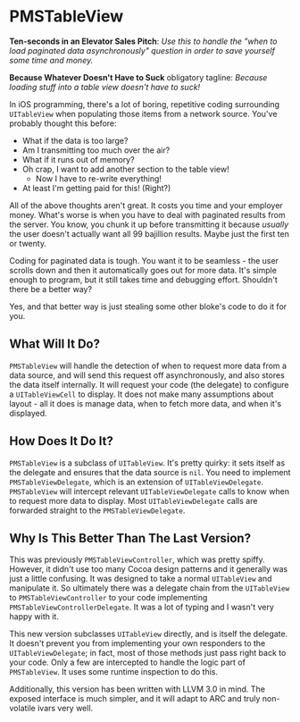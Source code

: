 # PMSTableView

**Ten-seconds in an Elevator Sales Pitch**: _Use this to handle the "when to load paginated data asynchronously" question in order to save yourself some time and money._

**Because Whatever Doesn't Have to Suck** obligatory tagline: _Because loading stuff into a table view doesn't have to suck!_

In iOS programming, there's a lot of boring, repetitive coding surrounding `UITableView` when populating those items from a network source. You've probably thought this before:

- What if the data is too large?
- Am I transmitting too much over the air?
- What if it runs out of memory?
- Oh crap, I want to add another section to the table view!
  - Now I have to re-write everything!
- At least I'm getting paid for this! (Right?)

All of the above thoughts aren't great. It costs you time and your employer money. What's worse is when you have to deal with paginated results from the server. You know, you chunk it up before transmitting it because *usually* the user doesn't actually want all 99 bajillion results. Maybe just the first ten or twenty.

Coding for paginated data is tough. You want it to be seamless - the user scrolls down and then it automatically goes out for more data. It's simple enough to program, but it still takes time and debugging effort. Shouldn't there be a better way?

Yes, and that better way is just stealing some other bloke's code to do it for you.

## What Will It Do?

`PMSTableView` will handle the detection of when to request more data from a data source, and will send this request off asynchronously, and also stores the data itself internally. It will request your code (the delegate) to configure a `UITableViewCell` to display. It does not make many assumptions about layout - all it does is manage data, when to fetch more data, and when it's displayed.

## How Does It Do It?

`PMSTableView` is a subclass of `UITableView`. It's pretty quirky: it sets itself as the delegate and ensures that the data source is `nil`. You need to implement `PMSTableViewDelegate`, which is an extension of `UITableViewDelegate`. `PMSTableView` will intercept relevant `UITableViewDelegate` calls to know when to request more data to display. Most `UITableViewDelegate` calls are forwarded straight to the `PMSTableViewDelegate`.

## Why Is This Better Than The Last Version?

This was previously `PMSTableViewController`, which was pretty spiffy. However, it didn't use too many Cocoa design patterns and it generally was just a little confusing. It was designed to take a normal `UITableView` and manipulate it. So ultimately there was a delegate chain from the `UITableView` to `PMSTableViewController` to your code implementing `PMSTableViewControllerDelegate`. It was a lot of typing and I wasn't very happy with it.

This new version subclasses `UITableView` directly, and is itself the delegate. It doesn't prevent you from implementing your own responders to the `UITableViewDelegate`; in fact, most of those methods just pass right back to your code. Only a few are intercepted to handle the logic part of `PMSTableView`. It uses some runtime inspection to do this.

Additionally, this version has been written with LLVM 3.0 in mind. The exposed interface is much simpler, and it will adapt to ARC and truly non-volatile ivars very well.